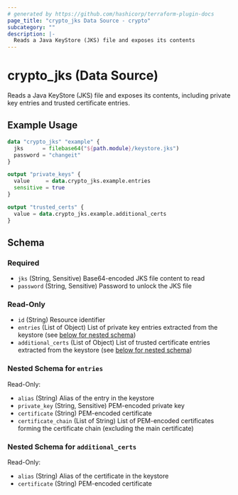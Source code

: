 ```yaml
---
# generated by https://github.com/hashicorp/terraform-plugin-docs
page_title: "crypto_jks Data Source - crypto"
subcategory: ""
description: |-
  Reads a Java KeyStore (JKS) file and exposes its contents
---
```


# crypto_jks (Data Source)

Reads a Java KeyStore (JKS) file and exposes its contents, including private key entries and trusted certificate entries.

## Example Usage

```terraform
data "crypto_jks" "example" {
  jks      = filebase64("${path.module}/keystore.jks")
  password = "changeit"
}

output "private_keys" {
  value     = data.crypto_jks.example.entries
  sensitive = true
}

output "trusted_certs" {
  value = data.crypto_jks.example.additional_certs
}
```

## Schema

### Required

- `jks` (String, Sensitive) Base64-encoded JKS file content to read
- `password` (String, Sensitive) Password to unlock the JKS file

### Read-Only

- `id` (String) Resource identifier
- `entries` (List of Object) List of private key entries extracted from the keystore (see [below for nested schema](#nestedatt--entries))
- `additional_certs` (List of Object) List of trusted certificate entries extracted from the keystore (see [below for nested schema](#nestedatt--additional_certs))

<a id="nestedatt--entries"></a>
### Nested Schema for `entries`

Read-Only:

- `alias` (String) Alias of the entry in the keystore
- `private_key` (String, Sensitive) PEM-encoded private key
- `certificate` (String) PEM-encoded certificate
- `certificate_chain` (List of String) List of PEM-encoded certificates forming the certificate chain (excluding the main certificate)

<a id="nestedatt--additional_certs"></a>
### Nested Schema for `additional_certs`

Read-Only:

- `alias` (String) Alias of the certificate in the keystore
- `certificate` (String) PEM-encoded certificate
